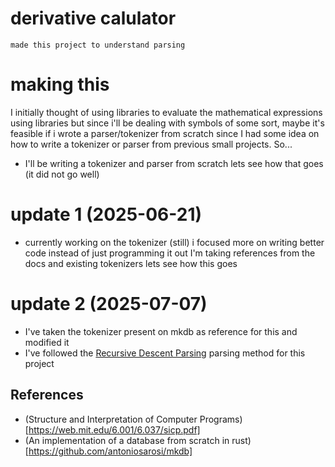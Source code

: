 # derivative calulator
    made this project to understand parsing 

# making this
I initially thought of using libraries to evaluate the mathematical expressions using libraries but
since i'll be dealing with symbols of some sort, maybe it's feasible if i wrote a parser/tokenizer from scratch
since I had some idea on how to write a tokenizer or parser from previous small projects.
So...
- I'll be writing a tokenizer and parser from scratch
lets see how that goes (it did not go well)

# update 1 (2025-06-21)
- currently working on the tokenizer (still) i focused more on writing better code instead of just programming it out
 I'm taking references from the docs and existing tokenizers lets see how this goes
# update 2 (2025-07-07)
- I've taken the tokenizer present on mkdb as reference for this and modified it 
- I've followed the [Recursive Descent Parsing](https://en.wikipedia.org/wiki/Recursive_descent_parser)  parsing method for this project

## References
- (Structure and Interpretation of Computer Programs)[https://web.mit.edu/6.001/6.037/sicp.pdf]
- (An implementation of a database from scratch in rust)[https://github.com/antoniosarosi/mkdb]
